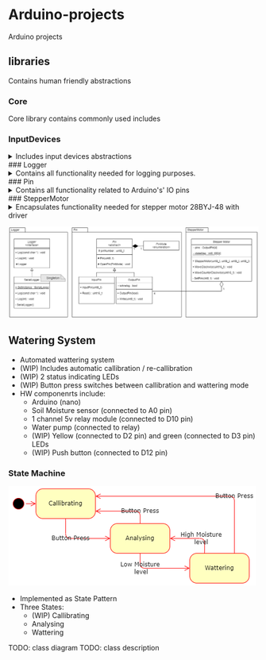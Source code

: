 # Arduino-projects
Arduino projects

## libraries
Contains human friendly abstractions 
### Core
Core library contains commonly used includes
### InputDevices
<details>
<summary>Includes input devices abstractions</summary>
- Button
    - Checks for change in state
</details>
### Logger
<details>
<summary>Contains all functionality needed for logging purposes.</summary>
- Logger interface
- SerialLogger class
    - Loggs message or number via Arduino's serial interface
    - Bound rate is 9600
</details>
### Pin
<details>
<summary>Contains all functionality related to Arduino's' IO pins</summary>
- PinMode is enum representation of Pin Mode (Input, Output or inputPullu)
- Abstract class Pin contains common functionality
- InputPin represents any input pin (both analog and digital) 
    - NOTE: InputPullup not supported yet
    - Reads current value on pin
- OutputPin represents any output pin (both PWM and digital)
    - Writes value to pin
</details>
### StepperMotor
<details>
<summary>Encapsulates functionality needed for stepper motor 28BYJ-48 with driver</summary>
- Allows move stepper motor by required amount of steps in required direction
- <span style="color:Red">Note: Changing speed is not yet supported</span>
</details>

![Demo](libraries/ClassDiagram.png)

## Watering System
- Automated wattering system
- (WIP) Includes automatic callibration / re-callibration
- (WIP) 2 status indicating LEDs
- (WIP) Button press switches between callibration and wattering mode
- HW componenrts include:
    - Arduino (nano)
    - Soil Moisture sensor (connected to A0 pin)
    - 1 channel 5v relay module (connected to D10 pin)
    - Water pump (connected to relay)
    - (WIP) Yellow (connected to D2 pin) and green (connected to D3 pin) LEDs
    - (WIP) Push button (connected to D12 pin)

### State Machine
![Demo](WateringSystem/PlantWatteringStateDiagram.png)
- Implemented as State Pattern
- Three States:
    - (WIP) Callibrating
    - Analysing
    - Wattering

TODO: class diagram
TODO: class description